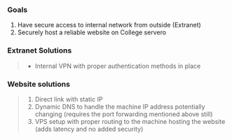 ### Goals 
1. Have secure access to internal network from outside (Extranet)
2. Securely host a reliable website on College servero


### Extranet Solutions
>- Internal VPN with proper authentication methods in place

### Website solutions
>1. Direct link with static IP 
>2. Dynamic DNS to handle the machine IP address potentially changing (requires the port forwarding mentioned above still)
>3. VPS setup with proper routing to the machine hosting the website (adds latency and no added security)
